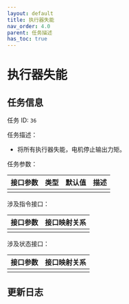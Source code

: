 ```yaml
---
layout: default
title: 执行器失能
nav_order: 4.0
parent: 任务描述
has_toc: true
---
```


# 执行器失能

## 任务信息

任务 ID: `36`

任务描述：

- 将所有执行器失能，电机停止输出力矩。

任务参数：

| 接口参数 | 类型 | 默认值 | 描述 |
|------|----|-----|----|
|      |    |     |    |

涉及指令接口：

| 接口参数 | 接口映射关系 |
|------|--------|
|      |        |

涉及状态接口：

| 接口参数 | 接口映射关系 |
|------|--------|
|      |        |

## 更新日志
